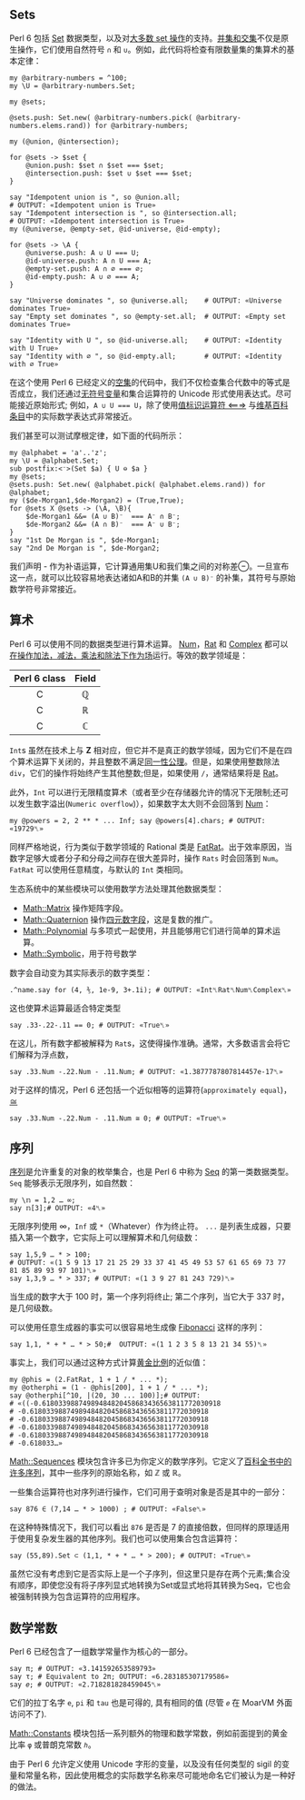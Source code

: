 ## Sets

Perl 6 包括 [Set](https://docs.perl6.org/type/Set) 数据类型，以及对[大多数 set 操作](https://docs.perl6.org/language/setbagmix#Set%2FBag_Operators)的支持。[并集和交集](https://en.wikipedia.org/wiki/Algebra_of_sets)不仅是原生操作，它们使用自然符号 `∩` 和 `∪`。例如，此代码将检查有限数量集的集算术的基本定律：

```perl6
my @arbitrary-numbers = ^100;
my \U = @arbitrary-numbers.Set;
 
my @sets;
 
@sets.push: Set.new( @arbitrary-numbers.pick( @arbitrary-numbers.elems.rand)) for @arbitrary-numbers;
 
my (@union, @intersection);
 
for @sets -> $set {
    @union.push: $set ∩ $set === $set;
    @intersection.push: $set ∪ $set === $set;
}
 
say "Idempotent union is ", so @union.all;
# OUTPUT: «Idempotent union is True» 
say "Idempotent intersection is ", so @intersection.all;
# OUTPUT: «Idempotent intersection is True» 
my (@universe, @empty-set, @id-universe, @id-empty);
 
for @sets -> \A {
    @universe.push: A ∪ U === U;
    @id-universe.push: A ∩ U === A;
    @empty-set.push: A ∩ ∅ === ∅;
    @id-empty.push: A ∪ ∅ === A;
}
 
say "Universe dominates ", so @universe.all;    # OUTPUT: «Universe dominates True» 
say "Empty set dominates ", so @empty-set.all;  # OUTPUT: «Empty set dominates True» 
 
say "Identity with U ", so @id-universe.all;    # OUTPUT: «Identity with U True» 
say "Identity with ∅ ", so @id-empty.all;       # OUTPUT: «Identity with ∅ True» 
```

在这个使用 Perl 6 已经定义的[空集](https://docs.perl6.org/language/setbagmix#term_%25E2%2588%2585)的代码中，我们不仅检查集合代数中的等式是否成立，我们还通过[无符号变量](https://docs.perl6.org/language/variables#index-entry-%5C_%28sigilless_variables%29)和集合运算符的 Unicode 形式使用表达式。尽可能接近原始形式; 例如，`A ∪ U === U`，除了使用[值标识运算符 <===>](https://docs.perl6.org/routine/===) 与[维基百科条目](https://en.wikipedia.org/wiki/Algebra_of_sets)中的实际数学表达式非常接近。

我们甚至可以测试摩根定律，如下面的代码所示：

```perl6
my @alphabet = 'a'..'z';
my \U = @alphabet.Set;
sub postfix:<⁻>(Set $a) { U ⊖ $a }
my @sets;
@sets.push: Set.new( @alphabet.pick( @alphabet.elems.rand)) for @alphabet;
my ($de-Morgan1,$de-Morgan2) = (True,True);
for @sets X @sets -> (\A, \B){
    $de-Morgan1 &&= (A ∪ B)⁻  === A⁻ ∩ B⁻;
    $de-Morgan2 &&= (A ∩ B)⁻  === A⁻ ∪ B⁻;
}
say "1st De Morgan is ", $de-Morgan1;
say "2nd De Morgan is ", $de-Morgan2;
```

我们声明 - 作为补语运算，它计算通用集U和我们集之间的对称差⊖。一旦宣布这一点，就可以比较容易地表达诸如A和B的并集 `(A ∪ B)⁻` 的补集，其符号与原始数学符号非常接近。

## 算术

Perl 6 可以使用不同的数据类型进行算术运算。 [Num](https://docs.perl6.org/type/Num)，[Rat](https://docs.perl6.org/type/Rat) 和 [Complex](https://docs.perl6.org/type/Complex) 都可以[在操作加法，减法，乘法和除法下作为场](https://en.wikipedia.org/wiki/Field_(mathematics))运行。等效的数学领域是：

| Perl 6 class | Field  |
| :----------: | :-----:|
|    C<Rat>	    |   ℚ   | 
|    C<Num>  	|   ℝ   | 
|    C<Complex> |  	ℂ   |  

`Int`s 虽然在技术上与 **Z** 相对应，但它并不是真正的数学领域，因为它们不是在四个算术运算下关闭的，并且整数不满足[同一性公理](https://math.stackexchange.com/questions/2192317/set-of-integers-not-a-field/2192330)。但是，如果使用整数除法 `div`，它们的操作将始终产生其他整数;但是，如果使用 `/`，通常结果将是 [Rat](https://docs.perl6.org/type/Rat)。

此外，`Int` 可以进行无限精度算术（或者至少在存储器允许的情况下无限制;还可以发生数字溢出(`Numeric overflow`)），如果数字太大则不会回落到 [Num](https://docs.perl6.org/type/Num)：

```perl6
my @powers = 2, 2 ** * ... Inf; say @powers[4].chars; # OUTPUT: «19729␤» 
```

同样严格地说，行为类似于数学领域的 Rational 类是 [FatRat](https://docs.perl6.org/type/FatRat)。出于效率原因，当数字足够大或者分子和分母之间存在很大差异时，操作 `Rats` 时会回落到 `Num`。 `FatRat` 可以使用任意精度，与默认的 `Int` 类相同。

生态系统中的某些模块可以使用数学方法处理其他数据类型：

- [Math::Matrix](https://github.com/pierre-vigier/Perl6-Math-Matrix) 操作矩阵字段。
- [Math::Quaternion](https://github.com/Util/Perl6-Math-Quaternion) 操作[四元数字段](https://en.wikipedia.org/wiki/Quaternion)，这是复数的推广。
- [Math::Polynomial](https://github.com/colomon/Math-Polynomial) 与多项式一起使用，并且能够用它们进行简单的算术运算。
- [Math::Symbolic](https://github.com/raydiak/Math-Symbolic)，用于符号数学

数字会自动变为其实际表示的数字类型：

```perl6
.^name.say for (4, ⅗, 1e-9, 3+.1i); # OUTPUT: «Int␤Rat␤Num␤Complex␤» 
```

这也使算术运算最适合特定类型

```perl6
say .33-.22-.11 == 0; # OUTPUT: «True␤» 
```

在这儿，所有数字都被解释为 `Rat`s，这使得操作准确。通常，大多数语言会将它们解释为浮点数，

```perl6
say .33.Num -.22.Num - .11.Num; # OUTPUT: «1.3877787807814457e-17␤» 
```

对于这样的情况，Perl 6 还包括一个近似相等的运算符(` approximately equal `)，[≅](https://docs.perl6.org/language/operators#infix_%3D~%3D)

```perl6
say .33.Num -.22.Num - .11.Num ≅ 0; # OUTPUT: «True␤» 
```

## 序列

[序列](https://en.wikipedia.org/wiki/Sequence)是允许重复的对象的枚举集合，也是 Perl 6 中称为 [Seq](https://docs.perl6.org/type/Seq) 的第一类数据类型。 `Seq` 能够表示无限序列，如自然数：

```perl6
my \𝕟 = 1,2 … ∞;
say 𝕟[3];# OUTPUT: «4␤» 
```

无限序列使用 ∞，`Inf` 或 `*`（Whatever）作为终止符。 `...` 是列表生成器，只要插入第一个数字，它实际上可以理解算术和几何级数：

```perl6
say 1,5,9 … * > 100;
# OUTPUT: «(1 5 9 13 17 21 25 29 33 37 41 45 49 53 57 61 65 69 73 77 81 85 89 93 97 101)␤» 
say 1,3,9 … * > 337; # OUTPUT: «(1 3 9 27 81 243 729)␤» 
```

当生成的数字大于 100 时，第一个序列将终止; 第二个序列，当它大于 337 时，是几何级数。

可以使用任意生成器的事实可以很容易地生成像 [Fibonacci](https://en.wikipedia.org/wiki/Fibonacci_number) 这样的序列：

```perl6
say 1,1, * + * … * > 50;#  OUTPUT: «(1 1 2 3 5 8 13 21 34 55)␤» 
```

事实上，我们可以通过这种方式计算[黄金比例](https://en.wikipedia.org/wiki/Golden_ratio)的近似值：

```perl6
my @phis = (2.FatRat, 1 + 1 / * ... *);
my @otherphi = (1 - @phis[200], 1 + 1 / * ... *);
say @otherphi[^10, |(20, 30 ... 100)];# OUTPUT: 
# «((-0.61803398874989484820458683436563811772030918 
# -0.61803398874989484820458683436563811772030918 
# -0.61803398874989484820458683436563811772030918 
# -0.61803398874989484820458683436563811772030918 
# -0.61803398874989484820458683436563811772030918 
# -0.618033…» 
```

[Math::Sequences](https://github.com/ajs/perl6-Math-Sequences) 模块包含许多已为你定义的数学序列。它定义了[百科全书中的许多序列](https://oeis.org/)，其中一些序列的原始名称，如 ℤ 或 ℝ。

一些集合运算符也对序列进行操作，它们可用于查明对象是否是其中的一部分：

```perl6
say 876 ∈ (7,14 … * > 1000) ; # OUTPUT: «False␤» 
```

在这种特殊情况下，我们可以看出 `876` 是否是 7 的直接倍数，但同样的原理适用于使用复杂发生器的其他序列。我们也可以使用集合包含运算符：

```perl6
say (55,89).Set ⊂ (1,1, * + * … * > 200); # OUTPUT: «True␤» 
```

虽然它没有考虑到它是否实际上是一个子序列，但这里只是存在两个元素;集合没有顺序，即使您没有将子序列显式地转换为Set或显式地将其转换为Seq，它也会被强制转换为包含运算符的应用程序。

## 数学常数

Perl 6 已经包含了一组数学常量作为核心的一部分。

```perl6
say π; # OUTPUT: «3.141592653589793» 
say τ; # Equivalent to 2π; OUTPUT: «6.283185307179586» 
say 𝑒; # OUTPUT: «2.718281828459045␤» 
```

它们的拉丁名字 `e`, `pi` 和 `tau` 也是可得的, 具有相同的值 (尽管 `𝑒` 在 MoarVM 外面访问不了).

[Math::Constants](https://github.com/JJ/p6-math-constants/pulls) 模块包括一系列额外的物理和数学常数，例如前面提到的黄金比率 `φ` 或普朗克常数 `ℎ`。

由于 Perl 6 允许定义使用 Unicode 字形的变量，以及没有任何类型的 sigil 的变量和常量名称，因此使用概念的实际数学名称来尽可能地命名它们被认为是一种好的做法。
